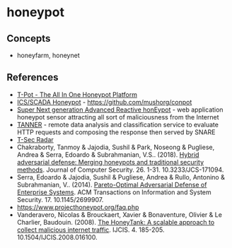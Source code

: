 # honeypot

## Concepts

* honeyfarm, honeynet

## References

* [T-Pot - The All In One Honeypot Platform](https://github.com/telekom-security/tpotce)
* [ICS/SCADA Honeypot](http://conpot.org/) - https://github.com/mushorg/conpot
* [Super Next generation Advanced Reactive honEypot](https://github.com/mushorg/snare) - web application honeypot sensor attracting all sort of maliciousness from the Internet
* [TANNER](https://github.com/mushorg/tanner) - remote data analysis and classification service to evaluate HTTP requests and composing the response then served by SNARE
* [T-Sec Radar](https://www.sicherheitstacho.eu/start/main)
* Chakraborty, Tanmoy & Jajodia, Sushil & Park, Noseong & Pugliese, Andrea & Serra, Edoardo & Subrahmanian, V.S.. (2018). [Hybrid adversarial defense: Merging honeypots and traditional security methods](https://www.researchgate.net/publication/325026022_Hybrid_adversarial_defense_Merging_honeypots_and_traditional_security_methods1). Journal of Computer Security. 26. 1-31. 10.3233/JCS-171094.
* Serra, Edoardo & Jajodia, Sushil & Pugliese, Andrea & Rullo, Antonino & Subrahmanian, V.. (2014). [Pareto-Optimal Adversarial Defense of Enterprise Systems](https://www.researchgate.net/publication/266912495_Pareto-Optimal_Adversarial_Defense_of_Enterprise_Systems). ACM Transactions on Information and System Security. 17. 10.1145/2699907.
* https://www.projecthoneypot.org/faq.php
* Vanderavero, Nicolas & Brouckaert, Xavier & Bonaventure, Olivier & Le Charlier, Baudouin. (2008). [The HoneyTank: A scalable approach to collect malicious internet traffic](https://www.researchgate.net/publication/220592932_The_HoneyTank_A_scalable_approach_to_collect_malicious_internet_traffic). IJCIS. 4. 185-205. 10.1504/IJCIS.2008.016100. 
